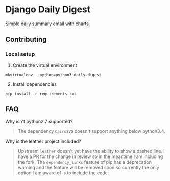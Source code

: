 # Django Daily Digest

Simple daily summary email with charts.

## Contributing

### Local setup

1. Create the virtual environment

```
mkvirtualenv --python=python3 daily-digest
```

2. Install dependencies

```
pip install -r requirements.txt
```

## FAQ

Why isn't python2.7 supported?

> The dependency `CairoSVG` doesn't support anything below python3.4.

Why is the leather project included?

> Upstream `leather` doesn't yet have the ability to show a dashed line. I have a PR for the change in review so in the meantime I am including the fork. The `dependency_links` feature of pip has a deprecation warning and the feature will be removed soon so currently the only option I am aware of is to include the code.
